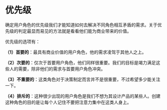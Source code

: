 # 优先级 #

确定用户角色的优先级我们才能知道如何去解决不同角色相互矛盾的需求。关于优先级的判定最显而易见的方法就是看看他们能为商业带来的价值。

优先级的选项有：

**（1）首要的**：最具有商业价值的用户角色，他的需求凌驾于其他人之上。

**（2）次要的**：仅次于首要用户角色，他们同样很重要。我们的目标是竭力满足这些人的需要，除非他们的需求与首要用户角色冲突。

**（3）不重要的**：这类角色对于决策制定而言并不是很重要，不过希望多少能关注一下。

**（4）排斥的**：这种很少出现的用户角色是我们不想为其设计产品的某些人。创建这种角色的目的是让每个人记住不要把注意力集中在这类人身上。